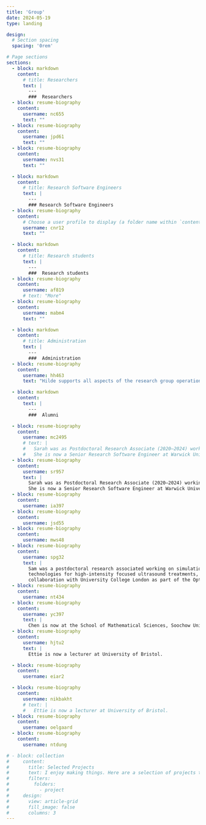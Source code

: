 ```yaml
---
title: 'Group'
date: 2024-05-19
type: landing

design:
  # Section spacing
  spacing: '0rem'

# Page sections
sections:
  - block: markdown
    content:
      # title: Researchers
      text: |
        ---
        ###  Researchers
  - block: resume-biography
    content:
      username: nc655
      text: ""
  - block: resume-biography
    content:
      username: jpd61
      text: ""
  - block: resume-biography
    content:
      username: nvs31
      text: ""

  - block: markdown
    content:
      # title: Research Software Engineers
      text: |
        ---
        ### Research Software Engineers
  - block: resume-biography
    content:
      # Choose a user profile to display (a folder name within `content/authors/`)
      username: cnr12
      text: ""

  - block: markdown
    content:
      # title: Research students
      text: |
        ---
        ###  Research students
  - block: resume-biography
    content:
      username: af819
      # text: "More"
  - block: resume-biography
    content:
      username: mabm4
      text: ""

  - block: markdown
    content:
      # title: Administration
      text: |
        ---
        ###  Administration
  - block: resume-biography
    content:
      username: hh463
      text: "Hilde supports all aspects of the research group operation."

  - block: markdown
    content:
      text: |
        ---
        ###  Alumni

  - block: resume-biography
    content:
      username: mc2495
      # text: |
      #   Sarah was as Postdoctoral Research Associate (2020–2024) working on the ASiMoV Project.
      #   She is now a Senior Research Software Engineer at Warwick University.
  - block: resume-biography
    content:
      username: sr957
      text: |
        Sarah was as Postdoctoral Research Associate (2020–2024) working on the ASiMoV Project.
        She is now a Senior Research Software Engineer at Warwick University.
  - block: resume-biography
    content:
      username: ia397
  - block: resume-biography
    content:
      username: jsd55
  - block: resume-biography
    content:
      username: mws48
  - block: resume-biography
    content:
      username: spg32
      text: |
        Sam was a postdoctoral research associated working on simulation
        technologies for high-intensity focused ultrasound treatments, in
        collaboration with University College London as part of the OptimUS Project.
  - block: resume-biography
    content:
      username: nt434
  - block: resume-biography
    content:
      username: yc397
      text: |
        Chen is now at the School of Mathematical Sciences, Soochow University. He returned for an extended visit in 2024.
  - block: resume-biography
    content:
      username: hjtu2
      text: |
        Ettie is now a lecturer at University of Bristol.

  - block: resume-biography
    content:
      username: eiar2

  - block: resume-biography
    content:
      username: nikbakht
      # text: |
      #   Ettie is now a lecturer at University of Bristol.
  - block: resume-biography
    content:
      username: oelgaard
  - block: resume-biography
    content:
      username: ntdung

# - block: collection
#     content:
#       title: Selected Projects
#       text: I enjoy making things. Here are a selection of projects that I have worked on over the years.
#       filters:
#         folders:
#           - project
#     design:
#       view: article-grid
#       fill_image: false
#       columns: 3
---
```

